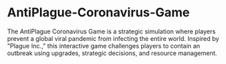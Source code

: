 # AntiPlague-Coronavirus-Game
The AntiPlague Coronavirus Game is a strategic simulation where players prevent a global viral pandemic from infecting the entire world. Inspired by "Plague Inc.," this interactive game challenges players to contain an outbreak using upgrades, strategic decisions, and resource management.
